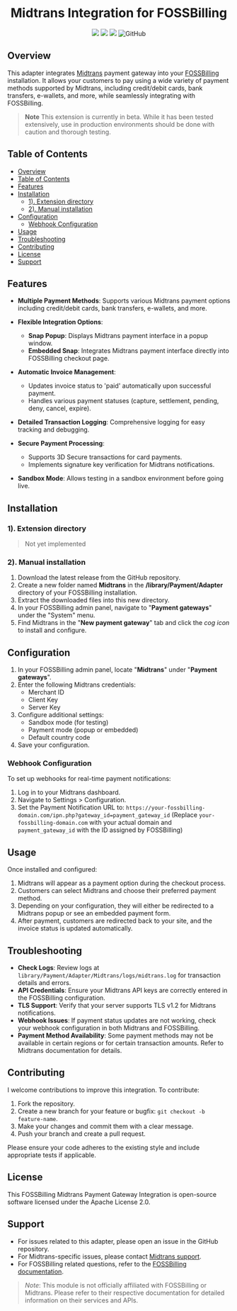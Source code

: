 <div align="center">
  <h1>Midtrans Integration for FOSSBilling</h1>
  <img src="https://img.shields.io/github/v/release/FZFR/Midtrans-FOSSBilling?include_prereleases&sort=semver&display_name=release&style=flat">
  <img src="https://img.shields.io/github/downloads/FZFR/Midtrans-FOSSBilling/total?style=flat">
  <img src="https://img.shields.io/github/repo-size/FZFR/Midtrans-FOSSBilling">
  <img alt="GitHub" src="https://img.shields.io/github/license/FZFR/Midtrans-FOSSBilling?style=flat">  
</div>

## Overview

This adapter integrates [Midtrans](https://midtrans.com) payment gateway into your [FOSSBilling](https://fossbilling.org) installation. It allows your customers to pay using a wide variety of payment methods supported by Midtrans, including credit/debit cards, bank transfers, e-wallets, and more, while seamlessly integrating with FOSSBilling.

> **Note**
> This extension is currently in beta. While it has been tested extensively, use in production environments should be done with caution and thorough testing.

## Table of Contents

- [Overview](#overview)
- [Table of Contents](#table-of-contents)
- [Features](#features)
- [Installation](#installation)
  - [1). Extension directory](#1-extension-directory)
  - [2). Manual installation](#2-manual-installation)
- [Configuration](#configuration)
  - [Webhook Configuration](#webhook-configuration)
- [Usage](#usage)
- [Troubleshooting](#troubleshooting)
- [Contributing](#contributing)
- [License](#license)
- [Support](#support)

## Features

- **Multiple Payment Methods**: Supports various Midtrans payment options including credit/debit cards, bank transfers, e-wallets, and more.

- **Flexible Integration Options**:
  - **Snap Popup**: Displays Midtrans payment interface in a popup window.
  - **Embedded Snap**: Integrates Midtrans payment interface directly into FOSSBilling checkout page.

- **Automatic Invoice Management**:
  - Updates invoice status to 'paid' automatically upon successful payment.
  - Handles various payment statuses (capture, settlement, pending, deny, cancel, expire).

- **Detailed Transaction Logging**: Comprehensive logging for easy tracking and debugging.

- **Secure Payment Processing**:
  - Supports 3D Secure transactions for card payments.
  - Implements signature key verification for Midtrans notifications.

- **Sandbox Mode**: Allows testing in a sandbox environment before going live.

## Installation
### 1). Extension directory
> Not yet implemented
>
>
### 2). Manual installation
1. Download the latest release from the GitHub repository.
2. Create a new folder named **Midtrans** in the **/library/Payment/Adapter** directory of your FOSSBilling installation.
3. Extract the downloaded files into this new directory.
4. In your FOSSBilling admin panel, navigate to "**Payment gateways**" under the "System" menu.
5. Find Midtrans in the "**New payment gateway**" tab and click the *cog icon* to install and configure.

## Configuration

1. In your FOSSBilling admin panel, locate "**Midtrans**" under "**Payment gateways**".
2. Enter the following Midtrans credentials:
   - Merchant ID
   - Client Key
   - Server Key
3. Configure additional settings:
   - Sandbox mode (for testing)
   - Payment mode (popup or embedded)
   - Default country code
4. Save your configuration.

### Webhook Configuration

To set up webhooks for real-time payment notifications:

1. Log in to your Midtrans dashboard.
2. Navigate to Settings > Configuration.
3. Set the Payment Notification URL to:
   `https://your-fossbilling-domain.com/ipn.php?gateway_id=payment_gateway_id`
   (Replace `your-fossbilling-domain.com` with your actual domain and `payment_gateway_id` with the ID assigned by FOSSBilling)

## Usage

Once installed and configured:

1. Midtrans will appear as a payment option during the checkout process.
2. Customers can select Midtrans and choose their preferred payment method.
3. Depending on your configuration, they will either be redirected to a Midtrans popup or see an embedded payment form.
4. After payment, customers are redirected back to your site, and the invoice status is updated automatically.

## Troubleshooting

- **Check Logs**: Review logs at `library/Payment/Adapter/Midtrans/logs/midtrans.log` for transaction details and errors.
- **API Credentials**: Ensure your Midtrans API keys are correctly entered in the FOSSBilling configuration.
- **TLS Support**: Verify that your server supports TLS v1.2 for Midtrans notifications.
- **Webhook Issues**: If payment status updates are not working, check your webhook configuration in both Midtrans and FOSSBilling.
- **Payment Method Availability**: Some payment methods may not be available in certain regions or for certain transaction amounts. Refer to Midtrans documentation for details.

## Contributing

I welcome contributions to improve this integration. To contribute:

1. Fork the repository.
2. Create a new branch for your feature or bugfix: `git checkout -b feature-name`.
3. Make your changes and commit them with a clear message.
4. Push your branch and create a pull request.

Please ensure your code adheres to the existing style and include appropriate tests if applicable.

## License

This FOSSBilling Midtrans Payment Gateway Integration is open-source software licensed under the Apache License 2.0.

## Support

- For issues related to this adapter, please open an issue in the GitHub repository.
- For Midtrans-specific issues, please contact [Midtrans support](https://support.midtrans.com/).
- For FOSSBilling related questions, refer to the [FOSSBilling documentation](https://docs.fossbilling.org/).

> *Note*: This module is not officially affiliated with FOSSBilling or Midtrans. Please refer to their respective documentation for detailed information on their services and APIs.

